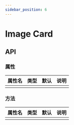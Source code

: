 ```yaml
---
sidebar_position: 6
---
```


# Image Card

## API

### 属性

| 属性名 | 类型| 默认 | 说明|
| ------  | ---- | --- | --- |
| | | | | |

### 方法

| 属性名 | 类型| 默认 | 说明|
| ------  | ---- | --- | --- |
| | | | | |
